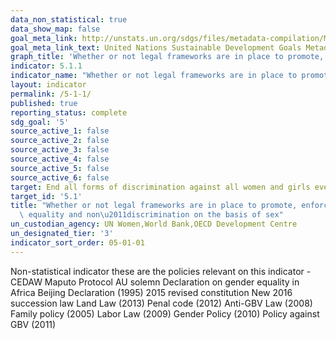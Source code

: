 ```yaml
---
data_non_statistical: true
data_show_map: false
goal_meta_link: http://unstats.un.org/sdgs/files/metadata-compilation/Metadata-Goal-5.pdf
goal_meta_link_text: United Nations Sustainable Development Goals Metadata (pdf 634kB)
graph_title: 'Whether or not legal frameworks are in place to promote, enforce and monitor equality and non‑discrimination on the basis of sex'
indicator: 5.1.1
indicator_name: "Whether or not legal frameworks are in place to promote, enforce and monitor equality and non discrimination on the basis of sex"
layout: indicator
permalink: /5-1-1/
published: true
reporting_status: complete
sdg_goal: '5'
source_active_1: false
source_active_2: false
source_active_3: false
source_active_4: false
source_active_5: false
source_active_6: false
target: End all forms of discrimination against all women and girls everywhere
target_id: '5.1'
title: "Whether or not legal frameworks are in place to promote, enforce and monitor\
  \ equality and non\u2011discrimination on the basis of sex"
un_custodian_agency: UN Women,World Bank,OECD Development Centre
un_designated_tier: '3'
indicator_sort_order: 05-01-01
---
```

Non-statistical indicator
these are the policies relevant on this indicator - CEDAW
Maputo Protocol
AU solemn Declaration on gender equality in Africa
Beijing Declaration (1995)
2015 revised constitution
New 2016 succession law
Land Law (2013)
Penal code (2012)
Anti-GBV Law (2008)
Family policy (2005)
Labor Law (2009)
Gender Policy (2010)
Policy against GBV (2011)

